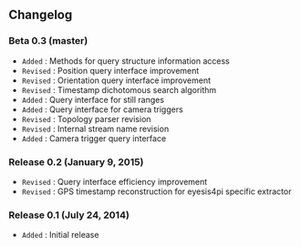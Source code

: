 ## Changelog

### Beta 0.3 (master)

- `Added` : Methods for query structure information access
- `Revised` : Position query interface improvement
- `Revised` : Orientation query interface improvement
- `Revised` : Timestamp dichotomous search algorithm
- `Added` : Query interface for still ranges
- `Added` : Query interface for camera triggers
- `Revised` : Topology parser revision
- `Revised` : Internal stream name revision
- `Added` : Camera trigger query interface

### Release 0.2 (January 9, 2015)

- `Revised` : Query interface efficiency improvement
- `Revised` : GPS timestamp reconstruction for eyesis4pi specific extractor

### Release 0.1 (July 24, 2014)

- `Added` : Initial release
